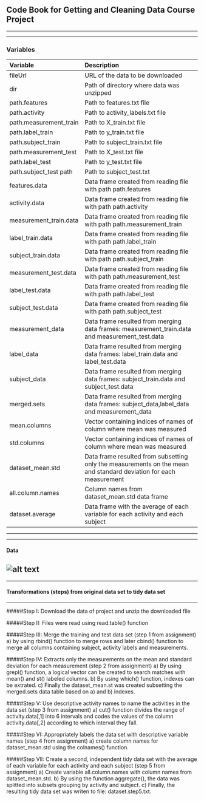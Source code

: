 ## Code Book for Getting and Cleaning Data Course Project
---
---
### Variables

| Variable                 | Description                                  | 
| :------------------------ |:--------------------------------------------|
|fileUrl|URL of the data to be downloaded||
|dir|Path of directory where data was unzipped||  
|path.features|Path to features.txt file ||
|path.activity|Path to activity_labels.txt file||
|path.measurement_train|Path to X_train.txt file||
|path.label_train|Path to y_train.txt file||
|path.subject_train|Path to subject_train.txt file||
|path.measurement_test|Path to X_test.txt file||
|path.label_test|Path to y_test.txt file||
|path.subject_test path|Path to subject_test.txt||
|features.data|Data frame created from reading file with path path.features|| 
|activity.data|Data frame created from reading file with path path.activity||
|measurement_train.data|Data frame created from reading file with path path.measurement_train||
|label_train.data|Data frame created from reading file with path path.label_train||
|subject_train.data|Data frame created from reading file with path path.subject_train||
|measurement_test.data|Data frame created from reading file with path path.measurement_test||
|label_test.data|Data frame created from reading file with path path.label_test||
|subject_test.data|Data frame created from reading file with path path.subject_test||
|measurement_data|Data frame resulted from merging data frames: measurement_train.data and measurement_test.data||
|label_data|Data frame resulted from merging data frames: label_train.data and label_test.data||
|subject_data|Data frame resulted from merging data frames: subject_train.data and subject_test.data||
|merged.sets|Data frame resulted from merging data frames: subject_data,label_data and measurement_data||
|mean.columns|Vector containing indices of names of column where mean was measured ||
|std.columns|Vector containing indices of names of column where mean was measured ||
|dataset_mean.std|Data frame resulted from subsetting only the measurements on the mean and standard deviation for each measurement||
|all.column.names|Column names from dataset_mean.std data frame||
|dataset.average|Data frame with the average of each variable for each activity and each subject||




---
---
#### Data
![alt text](https://cloud.githubusercontent.com/assets/7516450/4346840/bc26f14a-4119-11e4-950d-d1e9845cf61f.png)
---
---
#### Transformations (steps) from original data set to tidy data set
---
#####Step I: Download the data of project and unzip the downloaded file

#####Step II: Files were read using read.table() function

#####Step III: Merge the training and test data set (step 1 from assignment)
      a) by using rbind() function to merge rows and later cbind() function to merge all columns containing subject, activity labels and measurements.

#####Step IV: Extracts only the measurements on the mean and standard deviation for each measurement (step 2 from assignment)
        a) By using grepl() function, a logical vector can be created to search matches with mean() and st() labeled columns.
        b) By using which() function, indexes can be extrated.
        c) Finally the dataset_mean.st was created subsetting the merged.sets data table based on a) and b) indexes.

#####Step V: Use descriptive activity names to name the activities in the data set  (step 3 from assignment)
        a) cut() function divides the range of activity.data[,1] into 6 intervals and codes the values of the column
          activity.data[,2] according to which interval they fall.


#####Step VI: Appropriately labels the data set with descriptive variable names (step 4 from assignment)
        a) create column names for dataset_mean.std using the colnames() function.

#####Step VII: Create a second, independent tidy data set with the average of each variable for each activity and each subject (step 5 from assignment)
          a) Create variable all.column.names with column names from dataset_mean.std.
          b) By using the function aggregate(), the data was splitted into subsets grouping by activity and subject.
          c) Finally, the resulting tidy data set was writen to file:  dataset.step5.txt.
